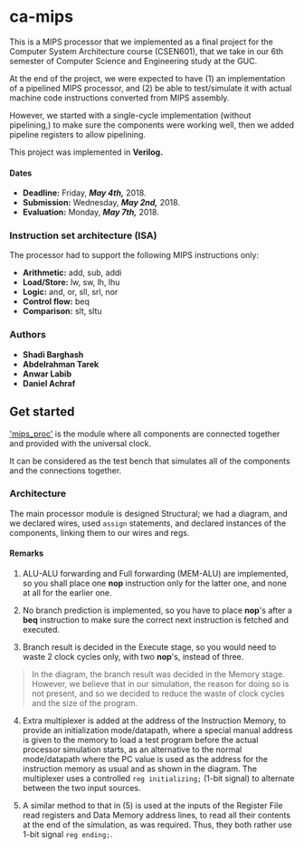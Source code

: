 # ca-mips
This is a MIPS processor that we implemented as a final project for the Computer System Architecture course (CSEN601), that we take in our 6th semester of Computer Science and Engineering study at the GUC.

At the end of the project, we were expected to have (1) an implementation of a pipelined MIPS processor, and (2) be able to test/simulate it with actual machine code instructions converted from MIPS assembly.

However, we started with a single-cycle implementation (without pipelining,) to make sure the components were working well, then we added pipeline registers to allow pipelining.

This project was implemented in **Verilog.**

#### Dates
- **Deadline:** Friday, ***May 4th,*** 2018.
- **Submission:** Wednesday, ***May 2nd,*** 2018.
- **Evaluation:** Monday, ***May 7th,*** 2018.


### Instruction set architecture (ISA)
The processor had to support the following MIPS instructions only:
- **Arithmetic:** add, sub, addi
- **Load/Store:** lw, sw, lh, lhu
- **Logic:** and, or, sll, srl, nor
- **Control flow:** beq
- **Comparison:** slt, sltu


### Authors
- **Shadi Barghash**
- **Abdelrahman Tarek**
- **Anwar Labib**
- **Daniel Achraf**


## Get started
['mips_proc'](mips_proc.v) is the module where all components are connected together and provided with the universal clock.

It can be considered as the test bench that simulates all of the components and the connections together.

### Architecture
The main processor module is designed Structural; we had a diagram, and we declared wires, used `assign` statements, and declared instances of the components, linking them to our wires and regs.

#### Remarks

1. ALU-ALU forwarding and Full forwarding (MEM-ALU) are implemented, so you shall place one **nop** instruction only for the latter one, and none at all for the earlier one.

2. No branch prediction is implemented, so you have to place **nop**'s after a **beq** instruction to make sure the correct next instruction is fetched and executed.

3. Branch result is decided in the Execute stage, so you would need to waste 2 clock cycles only, with two **nop**'s, instead of three.

> In the diagram, the branch result was decided in the Memory stage. However, we believe that in our simulation, the reason for doing so is not present, and so we decided to reduce the waste of clock cycles and the size of the program.

4. Extra multiplexer is added at the address of the Instruction Memory, to provide an initialization mode/datapath, where a special manual address is given to the memory to load a test program before the actual processor simulation starts, as an alternative to the normal mode/datapath where the PC value is used as the address for the instruction memory as usual and as shown in the diagram. The multiplexer uses a controlled `reg initializing;` (1-bit signal) to alternate between the two input sources.

5. A similar method to that in (5) is used at the inputs of the Register File read registers and Data Memory address lines, to read all their contents at the end of the simulation, as was required. Thus, they both rather use 1-bit signal `reg ending;`.
